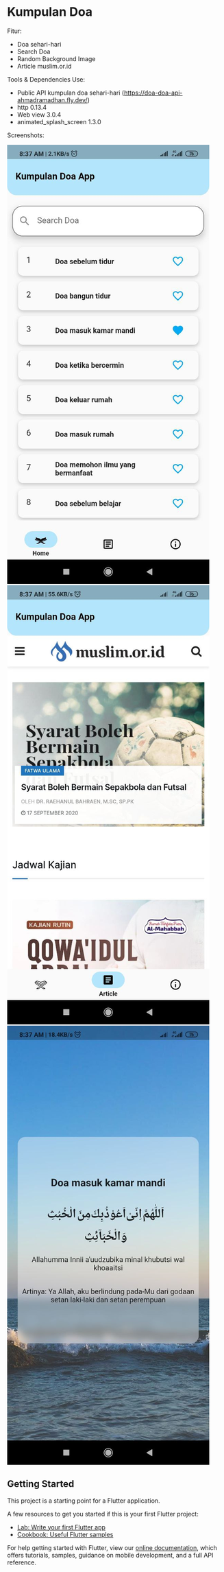 # Kumpulan Doa

Fitur:
- Doa sehari-hari
- Search Doa
- Random Background Image
- Article muslim.or.id

Tools & Dependencies Use:
- Public API kumpulan doa sehari-hari (https://doa-doa-api-ahmadramadhan.fly.dev/)
- http 0.13.4
- Web view 3.0.4
- animated_splash_screen 1.3.0

Screenshots:

![Screenshot 1](images/ss1.jpg)
![Screenshot 2](images/ss2.jpg)
![Screenshot 3](images/ss3.jpg)


## Getting Started

This project is a starting point for a Flutter application.

A few resources to get you started if this is your first Flutter project:

- [Lab: Write your first Flutter app](https://flutter.dev/docs/get-started/codelab)
- [Cookbook: Useful Flutter samples](https://flutter.dev/docs/cookbook)

For help getting started with Flutter, view our
[online documentation](https://flutter.dev/docs), which offers tutorials,
samples, guidance on mobile development, and a full API reference.
